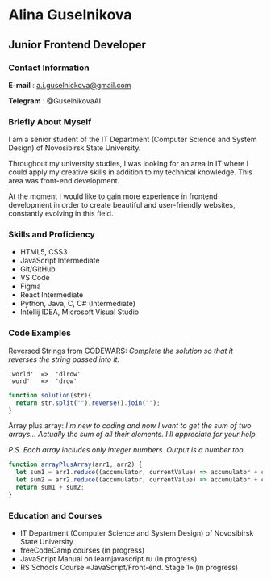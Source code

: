 # Alina Guselnikova
## Junior Frontend Developer
### Contact Information
 **E-mail** : a.i.guselnickova@gmail.com
 
 **Telegram** : @GuselnikovaAI

### Briefly About Myself
I am a senior student of the IT Department (Computer Science and System Design) of Novosibirsk State University.

Throughout my university studies, I was looking for an area in IT where I could apply my creative skills in addition to my technical knowledge. This area was front-end development.

At the moment I would like to gain more experience in frontend development in order to create beautiful and user-friendly websites, constantly evolving in this field.

### Skills and Proficiency
- HTML5, CSS3
- JavaScript Intermediate 
- Git/GitHub
- VS Code
- Figma
- React Intermediate
- Python, Java, C, C# (Intermediate)
- Intellij IDEA, Microsoft Visual Studio

### Code Examples

Reversed Strings from CODEWARS: *Complete the solution so that it reverses the string passed into it.*
```
'world'  =>  'dlrow'
'word'   =>  'drow'
```
```js
function solution(str){
  return str.split("").reverse().join("");
}
```

Array plus array: 
*I'm new to coding and now I want to get the sum of two arrays... Actually the sum of all their elements. I'll appreciate for your help.*

*P.S. Each array includes only integer numbers. Output is a number too.*

```js
function arrayPlusArray(arr1, arr2) {
  let sum1 = arr1.reduce((accumulator, currentValue) => accumulator + currentValue);
  let sum2 = arr2.reduce((accumulator, currentValue) => accumulator + currentValue);
  return sum1 + sum2;
}
```
### Education and Courses

- IT Department (Computer Science and System Design) of Novosibirsk State University
- freeCodeCamp courses (in progress)
- JavaScript Manual on learnjavascript.ru (in progress)
- RS Schools Course «JavaScript/Front-end. Stage 1» (in progress)

